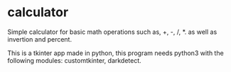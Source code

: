 # calculator
Simple calculator for basic math operations such as, +, -, /, *. as well as invertion and percent. 

This is a tkinter app made in python, this program needs python3 with the following modules: customtkinter, darkdetect.
